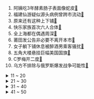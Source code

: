 1. 阿姨吃3年酵素肠子表面像蛇皮[:link:](https://s.weibo.com/weibo?q=%23阿姨吃3年酵素肠子表面像蛇皮%23&Refer=top)
2. 福建仙游疑似源头病例曾跨市流动[:link:](https://s.weibo.com/weibo?q=%23福建仙游疑似源头病例曾跨市流动%23&Refer=top)
3. 原来还有这种上下铺[:link:](https://s.weibo.com/weibo?q=%23原来还有这种上下铺%23&Refer=top)
4. 快乐家族首次六人合体[:link:](https://s.weibo.com/weibo?q=%23快乐家族首次六人合体%23&Refer=top)
5. 全上海都在偶遇周深[:link:](https://s.weibo.com/weibo?q=%23全上海都在偶遇周深%23&Refer=top)
6. 莆田发公告非必要不离开本市[:link:](https://s.weibo.com/weibo?q=%23莆田发公告非必要不离开本市%23&Refer=top)
7. 女子躺下铺休息被醉酒男乘客骚扰[:link:](https://s.weibo.com/weibo?q=%23女子躺下铺休息被醉酒男乘客骚扰%23&Refer=top)
8. 五角大楼悬挂巨幅美国国旗[:link:](https://s.weibo.com/weibo?q=%23五角大楼悬挂巨幅美国国旗%23&Refer=top)
9. C罗梅开二度[:link:](https://s.weibo.com/weibo?q=%23C罗梅开二度%23&Refer=top)
10. 乌方不排除与俄罗斯爆发战争可能性[:link:](https://s.weibo.com/weibo?q=%23乌方不排除与俄罗斯爆发战争可能性%23&Refer=top)
<details>
<summary>11 ~ 20</summary>

11. 九龄前夫和现任打起来了[:link:](https://s.weibo.com/weibo?q=%23九龄前夫和现任打起来了%23&Refer=top)
12. 8岁男童挖鼻孔出血致颅内感染[:link:](https://s.weibo.com/weibo?q=%238岁男童挖鼻孔出血致颅内感染%23&Refer=top)
13. 福建仙游火车站禁止上下客[:link:](https://s.weibo.com/weibo?q=%23福建仙游火车站禁止上下客%23&Refer=top)
14. 保定致6死羽绒加工厂曾被罚72000元[:link:](https://s.weibo.com/weibo?q=%23保定致6死羽绒加工厂曾被罚72000元%23&Refer=top)
15. 熬夜的七大好处[:link:](https://s.weibo.com/weibo?q=%23熬夜的七大好处%23&Refer=top)
16. 七公主全员猜错结局[:link:](https://s.weibo.com/weibo?q=%23七公主全员猜错结局%23&Refer=top)
17. 爱抖腿是个坏习惯吗[:link:](https://s.weibo.com/weibo?q=%23爱抖腿是个坏习惯吗%23&Refer=top)
18. 三星堆金面罩刚出土时其实是坨金疙瘩[:link:](https://s.weibo.com/weibo?q=%23三星堆金面罩刚出土时其实是坨金疙瘩%23&Refer=top)
19. 想去广西吃水果了[:link:](https://s.weibo.com/weibo?q=%23想去广西吃水果了%23&Refer=top)
20. 退伍兵回家定时喊妈妈熄灯起床[:link:](https://s.weibo.com/weibo?q=%23退伍兵回家定时喊妈妈熄灯起床%23&Refer=top)
</details>
<details>
<summary>21 ~ 30</summary>

21. 女子哭诉新车被4S店员工撞坏不赔[:link:](https://s.weibo.com/weibo?q=%23女子哭诉新车被4S店员工撞坏不赔%23&Refer=top)
22. 女子去弟弟家打扫却收拾了别人家[:link:](https://s.weibo.com/weibo?q=%23女子去弟弟家打扫却收拾了别人家%23&Refer=top)
23. 皮箱藏尸案嫌疑人朋友圈[:link:](https://s.weibo.com/weibo?q=%23皮箱藏尸案嫌疑人朋友圈%23&Refer=top)
24. 丁程鑫从来不发朋友圈[:link:](https://s.weibo.com/weibo?q=%23丁程鑫从来不发朋友圈%23&Refer=top)
25. 薛之谦被感动哭[:link:](https://s.weibo.com/weibo?q=%23薛之谦被感动哭%23&Refer=top)
26. 圆明园一游客踩踏遗址被行拘[:link:](https://s.weibo.com/weibo?q=%23圆明园一游客踩踏遗址被行拘%23&Refer=top)
27. 我以为东北话已经天下无敌了[:link:](https://s.weibo.com/weibo?q=%23我以为东北话已经天下无敌了%23&Refer=top)
28. 原来猫猫也要吸猫[:link:](https://s.weibo.com/weibo?q=%23原来猫猫也要吸猫%23&Refer=top)
29. 特战队员照镜子34秒反向击灭烛火[:link:](https://s.weibo.com/weibo?q=%23特战队员照镜子34秒反向击灭烛火%23&Refer=top)
30. 新疆男篮微博回应周琦注册相关问题[:link:](https://s.weibo.com/weibo?q=%23新疆男篮微博回应周琦注册相关问题%23&Refer=top)
</details>
<details>
<summary>31 ~ 40</summary>

31. 美国生物实验室内部影像[:link:](https://s.weibo.com/weibo?q=%23美国生物实验室内部影像%23&Refer=top)
32. 陈飞宇扮镜子人完美隐藏[:link:](https://s.weibo.com/weibo?q=%23陈飞宇扮镜子人完美隐藏%23&Refer=top)
33. 小区物业每件快递收5毛保管费[:link:](https://s.weibo.com/weibo?q=%23小区物业每件快递收5毛保管费%23&Refer=top)
34. 福建疫情[:link:](https://s.weibo.com/weibo?q=%23福建疫情%23&Refer=top)
35. 看王源南三班舞台想去海边[:link:](https://s.weibo.com/weibo?q=%23看王源南三班舞台想去海边%23&Refer=top)
36. 军训服能有多不合身[:link:](https://s.weibo.com/weibo?q=%23军训服能有多不合身%23&Refer=top)
37. 娜扎掰手腕手劲好大[:link:](https://s.weibo.com/weibo?q=%23娜扎掰手腕手劲好大%23&Refer=top)
38. 网贷60万买私教课程被排到2034年[:link:](https://s.weibo.com/weibo?q=%23网贷60万买私教课程被排到2034年%23&Refer=top)
39. 王一博战队招人宣言[:link:](https://s.weibo.com/weibo?q=%23王一博战队招人宣言%23&Refer=top)
40. 领导对准时下班的员工有看法吗[:link:](https://s.weibo.com/weibo?q=%23领导对准时下班的员工有看法吗%23&Refer=top)
</details>
<details>
<summary>41 ~ 50</summary>

41. 丁程鑫首次以快乐家族身份亮相[:link:](https://s.weibo.com/weibo?q=%23丁程鑫首次以快乐家族身份亮相%23&Refer=top)
42. 40元能买100G虐猫视频[:link:](https://s.weibo.com/weibo?q=%2340元能买100G虐猫视频%23&Refer=top)
43. 任嘉伦问我们开始了吗[:link:](https://s.weibo.com/weibo?q=%23任嘉伦问我们开始了吗%23&Refer=top)
44. 第二代新冠疫苗已完成II期临床试验[:link:](https://s.weibo.com/weibo?q=%23第二代新冠疫苗已完成II期临床试验%23&Refer=top)
45. 北京天通苑小区的人口比冰岛多[:link:](https://s.weibo.com/weibo?q=%23北京天通苑小区的人口比冰岛多%23&Refer=top)
46. 王嘉尔认错人化解尴尬的方式[:link:](https://s.weibo.com/weibo?q=%23王嘉尔认错人化解尴尬的方式%23&Refer=top)
47. 父亲送女儿上大学转身抹泪[:link:](https://s.weibo.com/weibo?q=%23父亲送女儿上大学转身抹泪%23&Refer=top)
48. 湖南娄底报告1例境外输入复阳病例[:link:](https://s.weibo.com/weibo?q=%23湖南娄底报告1例境外输入复阳病例%23&Refer=top)
49. C罗进球[:link:](https://s.weibo.com/weibo?q=%23C罗进球%23&Refer=top)
50. 18岁华裔小将夺美网冠军[:link:](https://s.weibo.com/weibo?q=%2318岁华裔小将夺美网冠军%23&Refer=top)
</details>